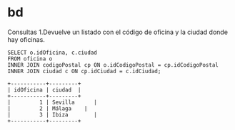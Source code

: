 # bd

Consultas 
1.Devuelve un listado con el código de oficina y la ciudad donde hay oficinas.
~~~mysql
SELECT o.idOficina, c.ciudad
FROM oficina o
INNER JOIN codigoPostal cp ON o.idCodigoPostal = cp.idCodigoPostal
INNER JOIN ciudad c ON cp.idCiudad = c.idCiudad;

+-----------+---------+
| idOficina | ciudad  |
+-----------+---------+
|         1 | Sevilla      |
|         2 | Málaga    |
|         3 | Ibiza        |
+-----------+---------+
~~~

